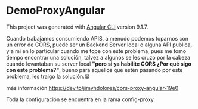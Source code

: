 # DemoProxyAngular

This project was generated with [Angular CLI](https://github.com/angular/angular-cli) version 9.1.7.

Cuando trabajamos consumiendo APIS, a menudo podemos toparnos con un error de CORS, puede ser un Backend Server local o alguna API publica, y a mi en lo particular cuando me tope con este problema, pues me tomo tiempo encontrar una solución, talvez a algunos se les cruzo por la cabeza cuando levantaban su server local **"pero si ya habilite CORS ¿Por qué sigo con este problema?"**, bueno para aquellos que estén pasando por este problema, les traigo la solución.😁

más información  https://dev.to/jimyhdolores/cors-proxy-angular-19e0

Toda la configuración  se encuentra en la rama config-proxy.
